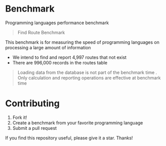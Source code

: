 # Benchmark
Programming languages performance benchmark


> Find Route Benchmark

This benchmark is for measuring the speed of programming languages on processing a large amount of information

- We intend to find and report 4,997 routes that not exist
- There are 996,000 records in the routes table

> Loading data from the database is not part of the benchmark time .
> Only calculation and reporting operations are effective at benchmark time

# Contributing

1. Fork it!
2. Create a benchmark from your favorite programming language 
3. Submit a pull request

If you find this repository useful, please give it a star. Thanks!